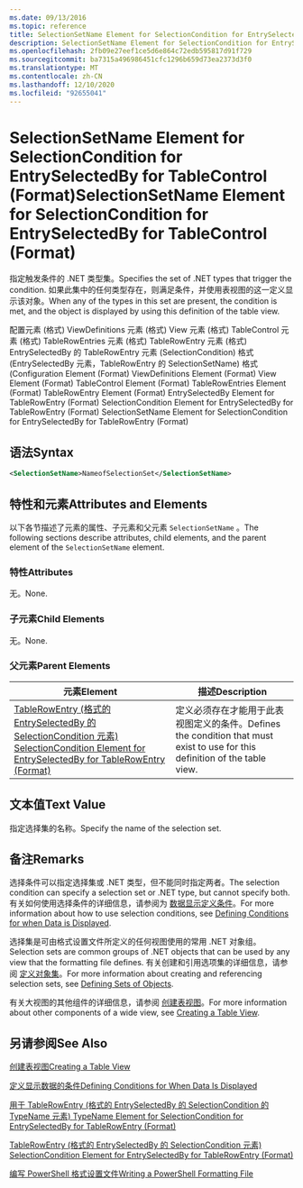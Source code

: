 ```yaml
---
ms.date: 09/13/2016
ms.topic: reference
title: SelectionSetName Element for SelectionCondition for EntrySelectedBy for TableControl (Format)
description: SelectionSetName Element for SelectionCondition for EntrySelectedBy for TableControl (Format)
ms.openlocfilehash: 2fb09e27eef1ce5d6e864c72edb595817d91f729
ms.sourcegitcommit: ba7315a496986451cfc1296b659d73ea2373d3f0
ms.translationtype: MT
ms.contentlocale: zh-CN
ms.lasthandoff: 12/10/2020
ms.locfileid: "92655041"
---
```

# <a name="selectionsetname-element-for-selectioncondition-for-entryselectedby-for-tablecontrol-format"></a><span data-ttu-id="64a6f-103">SelectionSetName Element for SelectionCondition for EntrySelectedBy for TableControl (Format)</span><span class="sxs-lookup"><span data-stu-id="64a6f-103">SelectionSetName Element for SelectionCondition for EntrySelectedBy for TableControl (Format)</span></span>

<span data-ttu-id="64a6f-104">指定触发条件的 .NET 类型集。</span><span class="sxs-lookup"><span data-stu-id="64a6f-104">Specifies the set of .NET types that trigger the condition.</span></span> <span data-ttu-id="64a6f-105">如果此集中的任何类型存在，则满足条件，并使用表视图的这一定义显示该对象。</span><span class="sxs-lookup"><span data-stu-id="64a6f-105">When any of the types in this set are present, the condition is met, and the object is displayed by using this definition of the table view.</span></span>

<span data-ttu-id="64a6f-106">配置元素 (格式) ViewDefinitions 元素 (格式) View 元素 (格式) TableControl 元素 (格式) TableRowEntries 元素 (格式) TableRowEntry 元素 (格式) EntrySelectedBy 的 TableRowEntry 元素 (SelectionCondition) 格式 (EntrySelectedBy 元素，TableRowEntry 的 SelectionSetName) 格式 (</span><span class="sxs-lookup"><span data-stu-id="64a6f-106">Configuration Element (Format) ViewDefinitions Element (Format) View Element (Format) TableControl Element (Format) TableRowEntries Element (Format) TableRowEntry Element (Format) EntrySelectedBy Element for TableRowEntry (Format) SelectionCondition Element for EntrySelectedBy for TableRowEntry (Format) SelectionSetName Element for SelectionCondition for EntrySelectedBy for TableRowEntry (Format)</span></span>

## <a name="syntax"></a><span data-ttu-id="64a6f-107">语法</span><span class="sxs-lookup"><span data-stu-id="64a6f-107">Syntax</span></span>

```xml
<SelectionSetName>NameofSelectionSet</SelectionSetName>
```

## <a name="attributes-and-elements"></a><span data-ttu-id="64a6f-108">特性和元素</span><span class="sxs-lookup"><span data-stu-id="64a6f-108">Attributes and Elements</span></span>

<span data-ttu-id="64a6f-109">以下各节描述了元素的属性、子元素和父元素 `SelectionSetName` 。</span><span class="sxs-lookup"><span data-stu-id="64a6f-109">The following sections describe attributes, child elements, and the parent element of the `SelectionSetName` element.</span></span>

### <a name="attributes"></a><span data-ttu-id="64a6f-110">特性</span><span class="sxs-lookup"><span data-stu-id="64a6f-110">Attributes</span></span>

<span data-ttu-id="64a6f-111">无。</span><span class="sxs-lookup"><span data-stu-id="64a6f-111">None.</span></span>

### <a name="child-elements"></a><span data-ttu-id="64a6f-112">子元素</span><span class="sxs-lookup"><span data-stu-id="64a6f-112">Child Elements</span></span>

<span data-ttu-id="64a6f-113">无。</span><span class="sxs-lookup"><span data-stu-id="64a6f-113">None.</span></span>

### <a name="parent-elements"></a><span data-ttu-id="64a6f-114">父元素</span><span class="sxs-lookup"><span data-stu-id="64a6f-114">Parent Elements</span></span>

|<span data-ttu-id="64a6f-115">元素</span><span class="sxs-lookup"><span data-stu-id="64a6f-115">Element</span></span>|<span data-ttu-id="64a6f-116">描述</span><span class="sxs-lookup"><span data-stu-id="64a6f-116">Description</span></span>|
|-------------|-----------------|
|[<span data-ttu-id="64a6f-117">TableRowEntry (格式的 EntrySelectedBy 的 SelectionCondition 元素) </span><span class="sxs-lookup"><span data-stu-id="64a6f-117">SelectionCondition Element for EntrySelectedBy for TableRowEntry (Format)</span></span>](./selectioncondition-element-for-entryselectedby-for-tablecontrol-format.md)|<span data-ttu-id="64a6f-118">定义必须存在才能用于此表视图定义的条件。</span><span class="sxs-lookup"><span data-stu-id="64a6f-118">Defines the condition that must exist to use for this definition of the table view.</span></span>|

## <a name="text-value"></a><span data-ttu-id="64a6f-119">文本值</span><span class="sxs-lookup"><span data-stu-id="64a6f-119">Text Value</span></span>

<span data-ttu-id="64a6f-120">指定选择集的名称。</span><span class="sxs-lookup"><span data-stu-id="64a6f-120">Specify the name of the selection set.</span></span>

## <a name="remarks"></a><span data-ttu-id="64a6f-121">备注</span><span class="sxs-lookup"><span data-stu-id="64a6f-121">Remarks</span></span>

<span data-ttu-id="64a6f-122">选择条件可以指定选择集或 .NET 类型，但不能同时指定两者。</span><span class="sxs-lookup"><span data-stu-id="64a6f-122">The selection condition can specify a selection set or .NET type, but cannot specify both.</span></span> <span data-ttu-id="64a6f-123">有关如何使用选择条件的详细信息，请参阅为 [数据显示定义条件](./defining-conditions-for-displaying-data.md)。</span><span class="sxs-lookup"><span data-stu-id="64a6f-123">For more information about how to use selection conditions, see [Defining Conditions for when Data is Displayed](./defining-conditions-for-displaying-data.md).</span></span>

<span data-ttu-id="64a6f-124">选择集是可由格式设置文件所定义的任何视图使用的常用 .NET 对象组。</span><span class="sxs-lookup"><span data-stu-id="64a6f-124">Selection sets are common groups of .NET objects that can be used by any view that the formatting file defines.</span></span> <span data-ttu-id="64a6f-125">有关创建和引用选项集的详细信息，请参阅 [定义对象集](./defining-selection-sets.md)。</span><span class="sxs-lookup"><span data-stu-id="64a6f-125">For more information about creating and referencing selection sets, see [Defining Sets of Objects](./defining-selection-sets.md).</span></span>

<span data-ttu-id="64a6f-126">有关大视图的其他组件的详细信息，请参阅 [创建表视图](./creating-a-table-view.md)。</span><span class="sxs-lookup"><span data-stu-id="64a6f-126">For more information about other components of a wide view, see [Creating a Table View](./creating-a-table-view.md).</span></span>

## <a name="see-also"></a><span data-ttu-id="64a6f-127">另请参阅</span><span class="sxs-lookup"><span data-stu-id="64a6f-127">See Also</span></span>

[<span data-ttu-id="64a6f-128">创建表视图</span><span class="sxs-lookup"><span data-stu-id="64a6f-128">Creating a Table View</span></span>](./creating-a-table-view.md)

[<span data-ttu-id="64a6f-129">定义显示数据的条件</span><span class="sxs-lookup"><span data-stu-id="64a6f-129">Defining Conditions for When Data Is Displayed</span></span>](./defining-conditions-for-displaying-data.md)

[<span data-ttu-id="64a6f-130">用于 TableRowEntry (格式的 EntrySelectedBy 的 SelectionCondition 的 TypeName 元素) </span><span class="sxs-lookup"><span data-stu-id="64a6f-130">TypeName Element for SelectionCondition for EntrySelectedBy for TableRowEntry (Format)</span></span>](./typename-element-for-selectioncondition-for-entryselectedby-for-tablecontrol-format.md)

[<span data-ttu-id="64a6f-131">TableRowEntry (格式的 EntrySelectedBy 的 SelectionCondition 元素) </span><span class="sxs-lookup"><span data-stu-id="64a6f-131">SelectionCondition Element for EntrySelectedBy for TableRowEntry (Format)</span></span>](./selectioncondition-element-for-entryselectedby-for-tablecontrol-format.md)

[<span data-ttu-id="64a6f-132">编写 PowerShell 格式设置文件</span><span class="sxs-lookup"><span data-stu-id="64a6f-132">Writing a PowerShell Formatting File</span></span>](./writing-a-powershell-formatting-file.md)
